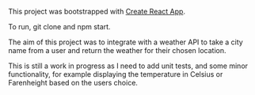 This project was bootstrapped with [Create React App](https://github.com/facebookincubator/create-react-app).

To run, git clone and npm start. 

The aim of this project was to integrate with a weather API to take a city name from a user and return the weather for their chosen location. 

This is still a work in progress as I need to add unit tests, and some minor functionality, for example displaying the temperature in Celsius or Farenheight based on the users choice. 

